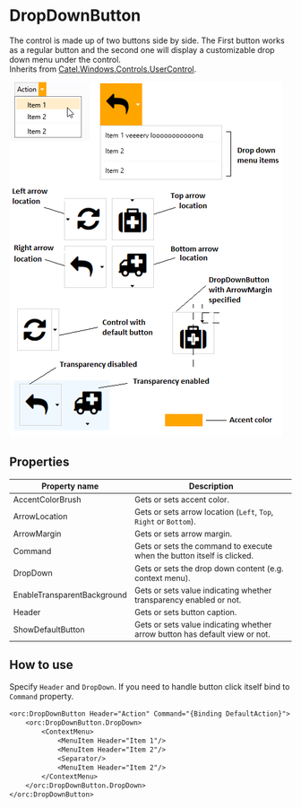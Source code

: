 DropDownButton
==============

The control is made up of two buttons side by side. The First button works as a regular button and the second one will display a customizable drop down menu under the control. 
<br />Inherits from [Catel.Windows.Controls.UserControl][1].

![DropDownButton 01][2]

## Properties

Property name|Description
-|-
AccentColorBrush|Gets or sets accent color.
ArrowLocation|Gets or sets arrow location (`Left`, `Top`, `Right` or `Bottom`).
ArrowMargin|Gets or sets arrow margin.
Command|Gets or sets the command to execute when the button itself is clicked.
DropDown|Gets or sets the drop down content (e.g. context menu).
EnableTransparentBackground|Gets or sets value indicating whether transparency enabled or not.
Header|Gets or sets button caption.
ShowDefaultButton|Gets or sets value indicating whether arrow button has default view or not.

## How to use

Specify `Header` and `DropDown`. If you need to handle button click itself bind to `Command` property.

```    
<orc:DropDownButton Header="Action" Command="{Binding DefaultAction}">
	<orc:DropDownButton.DropDown>
		<ContextMenu>
			<MenuItem Header="Item 1"/>
			<MenuItem Header="Item 2"/>
			<Separator/>
			<MenuItem Header="Item 2"/>
		</ContextMenu>
	</orc:DropDownButton.DropDown>
</orc:DropDownButton>
```
[1]: https://catelproject.atlassian.net/wiki/display/CTL/UserControl
[2]: ../images/orc.controls/dropdownbutton/DropDownButton_01.png